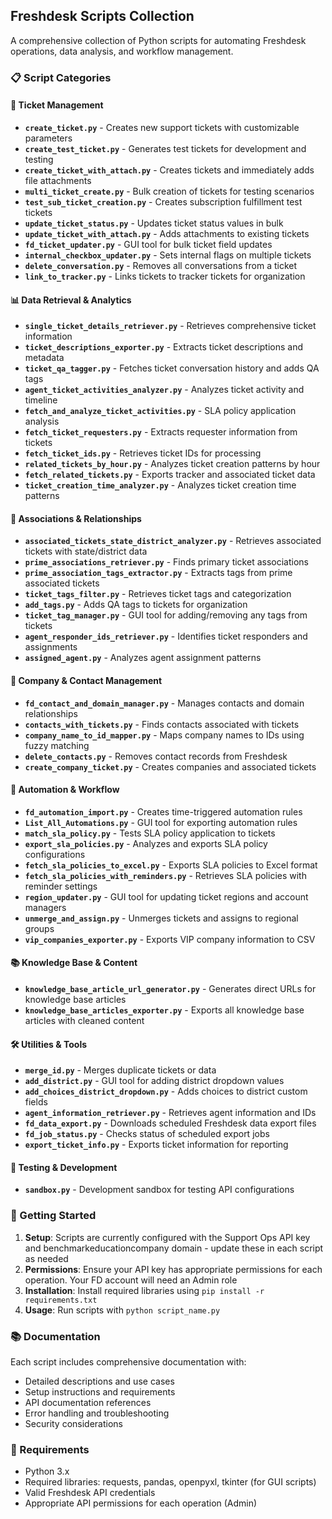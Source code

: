 ## Freshdesk Scripts Collection

A comprehensive collection of Python scripts for automating Freshdesk operations, data analysis, and workflow management.

### 📋 Script Categories

#### 🎫 Ticket Management
- **`create_ticket.py`** - Creates new support tickets with customizable parameters
- **`create_test_ticket.py`** - Generates test tickets for development and testing
- **`create_ticket_with_attach.py`** - Creates tickets and immediately adds file attachments
- **`multi_ticket_create.py`** - Bulk creation of tickets for testing scenarios
- **`test_sub_ticket_creation.py`** - Creates subscription fulfillment test tickets
- **`update_ticket_status.py`** - Updates ticket status values in bulk
- **`update_ticket_with_attach.py`** - Adds attachments to existing tickets
- **`fd_ticket_updater.py`** - GUI tool for bulk ticket field updates
- **`internal_checkbox_updater.py`** - Sets internal flags on multiple tickets
- **`delete_conversation.py`** - Removes all conversations from a ticket
- **`link_to_tracker.py`** - Links tickets to tracker tickets for organization

#### 📊 Data Retrieval & Analytics
- **`single_ticket_details_retriever.py`** - Retrieves comprehensive ticket information
- **`ticket_descriptions_exporter.py`** - Extracts ticket descriptions and metadata
- **`ticket_qa_tagger.py`** - Fetches ticket conversation history and adds QA tags
- **`agent_ticket_activities_analyzer.py`** - Analyzes ticket activity and timeline
- **`fetch_and_analyze_ticket_activities.py`** - SLA policy application analysis
- **`fetch_ticket_requesters.py`** - Extracts requester information from tickets
- **`fetch_ticket_ids.py`** - Retrieves ticket IDs for processing
- **`related_tickets_by_hour.py`** - Analyzes ticket creation patterns by hour
- **`fetch_related_tickets.py`** - Exports tracker and associated ticket data
- **`ticket_creation_time_analyzer.py`** - Analyzes ticket creation time patterns

#### 🔗 Associations & Relationships
- **`associated_tickets_state_district_analyzer.py`** - Retrieves associated tickets with state/district data
- **`prime_associations_retriever.py`** - Finds primary ticket associations
- **`prime_association_tags_extractor.py`** - Extracts tags from prime associated tickets
- **`ticket_tags_filter.py`** - Retrieves ticket tags and categorization
- **`add_tags.py`** - Adds QA tags to tickets for organization
- **`ticket_tag_manager.py`** - GUI tool for adding/removing any tags from tickets
- **`agent_responder_ids_retriever.py`** - Identifies ticket responders and assignments
- **`assigned_agent.py`** - Analyzes agent assignment patterns

#### 🏢 Company & Contact Management
- **`fd_contact_and_domain_manager.py`** - Manages contacts and domain relationships
- **`contacts_with_tickets.py`** - Finds contacts associated with tickets
- **`company_name_to_id_mapper.py`** - Maps company names to IDs using fuzzy matching
- **`delete_contacts.py`** - Removes contact records from Freshdesk
- **`create_company_ticket.py`** - Creates companies and associated tickets

#### 🤖 Automation & Workflow
- **`fd_automation_import.py`** - Creates time-triggered automation rules
- **`List_All_Automations.py`** - GUI tool for exporting automation rules
- **`match_sla_policy.py`** - Tests SLA policy application to tickets
- **`export_sla_policies.py`** - Analyzes and exports SLA policy configurations
- **`fetch_sla_policies_to_excel.py`** - Exports SLA policies to Excel format
- **`fetch_sla_policies_with_reminders.py`** - Retrieves SLA policies with reminder settings
- **`region_updater.py`** - GUI tool for updating ticket regions and account managers
- **`unmerge_and_assign.py`** - Unmerges tickets and assigns to regional groups
- **`vip_companies_exporter.py`** - Exports VIP company information to CSV

#### 📚 Knowledge Base & Content
- **`knowledge_base_article_url_generator.py`** - Generates direct URLs for knowledge base articles
- **`knowledge_base_articles_exporter.py`** - Exports all knowledge base articles with cleaned content

#### 🛠️ Utilities & Tools
- **`merge_id.py`** - Merges duplicate tickets or data
- **`add_district.py`** - GUI tool for adding district dropdown values
- **`add_choices_district_dropdown.py`** - Adds choices to district custom fields
- **`agent_information_retriever.py`** - Retrieves agent information and IDs
- **`fd_data_export.py`** - Downloads scheduled Freshdesk data export files
- **`fd_job_status.py`** - Checks status of scheduled export jobs
- **`export_ticket_info.py`** - Exports ticket information for reporting

#### 🧪 Testing & Development
- **`sandbox.py`** - Development sandbox for testing API configurations

### 🚀 Getting Started

1. **Setup**: Scripts are currently configured with the Support Ops API key and benchmarkeducationcompany domain - update these in each script as needed
2. **Permissions**: Ensure your API key has appropriate permissions for each operation. Your FD account will need an Admin role
3. **Installation**: Install required libraries using `pip install -r requirements.txt`
4. **Usage**: Run scripts with `python script_name.py`

### 📚 Documentation

Each script includes comprehensive documentation with:
- Detailed descriptions and use cases
- Setup instructions and requirements
- API documentation references
- Error handling and troubleshooting
- Security considerations

### 🔧 Requirements

- Python 3.x
- Required libraries: requests, pandas, openpyxl, tkinter (for GUI scripts)
- Valid Freshdesk API credentials
- Appropriate API permissions for each operation (Admin)




